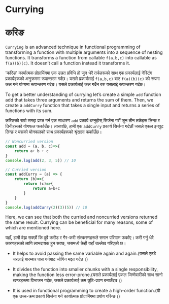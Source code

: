# Currying

# करिङ

`Currying` is an advanced technique in functional programming of transforming a function with multiple arguments into a sequence of nesting functions. It transforms a function from callable  `f(a,b,c)` into callable as `f(a)(b)(c)`. It doesn’t call a function instead it transforms it.

'करिङ' कार्यात्मक प्रोग्रामिंगमा एक उन्नत प्रविधि हो जुन धेरै तर्कहरूको साथ एक प्रकार्यलाई नेस्टिंग प्रकार्यहरूको अनुक्रममा रूपान्तरण गर्दछ। यसले प्रकार्यलाई `f(a,b,c)` बाट `f(a)(b)(c)` को रूपमा कल गर्न योग्यमा रूपान्तरण गर्दछ। यसले प्रकार्यलाई कल गर्दैन बरु यसलाई रूपान्तरण गर्दछ।

To get a better understanding of currying let’s create a simple `add` function add that takes three arguments and returns the sum of them. Then, we create a `addCurry` function that takes a single input and returns a series of functions with its sum.

करिङको राम्रो समझ प्राप्त गर्न एक साधारण `add` प्रकार्य थप्नुहोस् सिर्जना गरौं जुन तीन तर्कहरू लिन्छ र तिनीहरूको योगफल फर्काउँछ। त्यसपछि, हामी एक `addCurry` प्रकार्य सिर्जना गर्दछौं जसले एकल इनपुट लिन्छ र यसको योगफलको साथ प्रकार्यहरूको श्रृंखला फर्काउँछ।

```javascript
// Noncurried version
const add = (a, b, c)=>{
    return a+ b + c
}
console.log(add(2, 3, 5)) // 10

// Curried version
const addCurry = (a) => {
    return (b)=>{
        return (c)=>{
            return a+b+c
        }
    }
}
console.log(addCurry(2)(3)(5)) // 10
```

Here, we can see that both the curried and noncurried versions returned the same result. Currying can be beneficial for many reasons, some of which are mentioned here.

यहाँ, हामी देख्न सक्छौं कि दुवै करीड र गैर-करी संस्करणहरूले समान परिणाम फर्काए। करी गर्नु धेरै कारणहरूको लागि लाभदायक हुन सक्छ, जसमध्ये केही यहाँ उल्लेख गरिएको छ।

* It helps to avoid passing the same variable again and again.(यसले एउटै चरलाई बारम्बार पास गर्नबाट जोगिन मद्दत गर्दछ।)

* It divides the function into smaller chunks with a single responsibility, making the function less error-prone.(यसले प्रकार्यलाई एकल जिम्मेवारीको साथ सानो खण्डहरूमा विभाजन गर्दछ, जसले प्रकार्यलाई कम त्रुटि-प्रवण बनाउँदछ।)

* It is used in functional programming to create a high-order function.(यो एक उच्च-क्रम प्रकार्य सिर्जना गर्न कार्यात्मक प्रोग्रामिंगमा प्रयोग गरिन्छ।)
